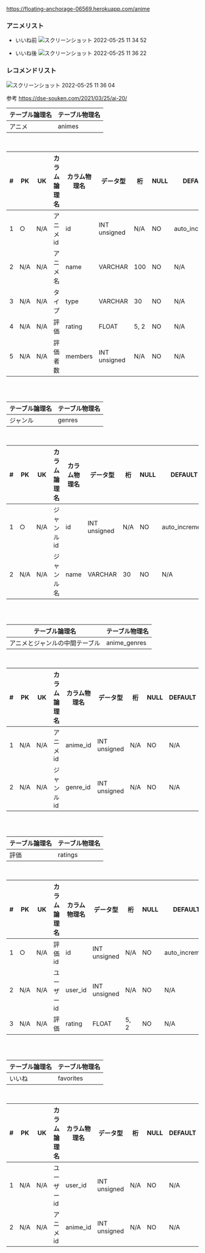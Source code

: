 https://floating-anchorage-06569.herokuapp.com/anime
### アニメリスト
- いいね前
![スクリーンショット 2022-05-25 11 34 52](https://user-images.githubusercontent.com/77182341/170167489-6304d7e0-204c-4908-9417-db4bb2d573d5.png)

- いいね後
![スクリーンショット 2022-05-25 11 36 22](https://user-images.githubusercontent.com/77182341/170167674-7d939718-cf87-450b-a1ba-1d6797cbf1bc.png)

### レコメンドリスト
![スクリーンショット 2022-05-25 11 36 04](https://user-images.githubusercontent.com/77182341/170167609-c1bfae70-f4dd-481e-9651-0130a5975e6f.png)


参考
https://dse-souken.com/2021/03/25/ai-20/

|テーブル論理名|テーブル物理名|
|-|-|
|アニメ|animes|
<br/>

|#|PK|UK|カラム論理名|カラム物理名|データ型|桁|NULL|DEFAULT|備考|
|-|-|-|-|-|-|-|-|-|-|
|1|○|N/A|アニメid|id|INT unsigned|N/A|NO|auto_increment||
|2|N/A|N/A|アニメ名|name|VARCHAR|100|NO|N/A||
|3|N/A|N/A|タイプ|type|VARCHAR|30|NO|N/A||
|4|N/A|N/A|評価|rating|FLOAT|5, 2|NO|N/A||
|5|N/A|N/A|評価者数|members|INT unsigned|N/A|NO|N/A||
<br/><br/>

|テーブル論理名|テーブル物理名|
|-|-|
|ジャンル|genres|
<br/>

|#|PK|UK|カラム論理名|カラム物理名|データ型|桁|NULL|DEFAULT|備考|
|-|-|-|-|-|-|-|-|-|-|
|1|○|N/A|ジャンルid|id|INT unsigned|N/A|NO|auto_increment||
|2|N/A|N/A|ジャンル名|name|VARCHAR|30|NO|N/A||
<br/><br/>

|テーブル論理名|テーブル物理名|
|-|-|
|アニメとジャンルの中間テーブル|anime_genres|
<br/>

|#|PK|UK|カラム論理名|カラム物理名|データ型|桁|NULL|DEFAULT|備考|
|-|-|-|-|-|-|-|-|-|-|
|1|N/A|N/A|アニメid|anime_id|INT unsigned|N/A|NO|N/A||
|2|N/A|N/A|ジャンルid|genre_id|INT unsigned|N/A|NO|N/A||
<br/><br/>

|テーブル論理名|テーブル物理名|
|-|-|
|評価|ratings|
<br/>

|#|PK|UK|カラム論理名|カラム物理名|データ型|桁|NULL|DEFAULT|備考|
|-|-|-|-|-|-|-|-|-|-|
|1|○|N/A|評価id|id|INT unsigned|N/A|NO|auto_increment||
|2|N/A|N/A|ユーザーid|user_id|INT unsigned|N/A|NO|N/A|仮のuser_id|
|3|N/A|N/A|評価|rating|FLOAT|5, 2|NO|N/A||
<br/><br/>

|テーブル論理名|テーブル物理名|
|-|-|
|いいね|favorites|
<br/>

|#|PK|UK|カラム論理名|カラム物理名|データ型|桁|NULL|DEFAULT|備考|
|-|-|-|-|-|-|-|-|-|-|
|1|N/A|N/A|ユーザーid|user_id|INT unsigned|N/A|NO|N/A||
|2|N/A|N/A|アニメid|anime_id|INT unsigned|N/A|NO|N/A|本当のuser_id|
